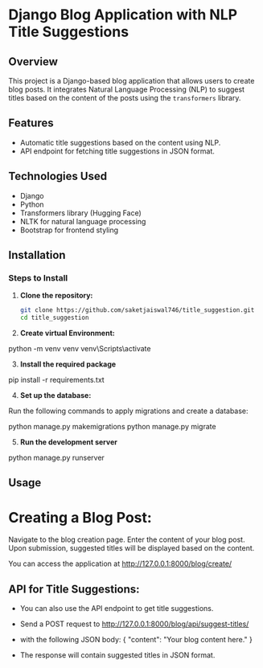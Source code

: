 # Django Blog Application with NLP Title Suggestions

## Overview

This project is a Django-based blog application that allows users to create blog posts. It integrates Natural Language Processing (NLP) to suggest titles based on the content of the posts using the `transformers` library.

## Features
- Automatic title suggestions based on the content using NLP.
- API endpoint for fetching title suggestions in JSON format.

## Technologies Used

- Django
- Python
- Transformers library (Hugging Face)
- NLTK for natural language processing
- Bootstrap for frontend styling

## Installation

### Steps to Install

1. **Clone the repository:**

   ```bash
   git clone https://github.com/saketjaiswal746/title_suggestion.git
   cd title_suggestion

2. **Create virtual Environment:**

python -m venv venv
venv\Scripts\activate

3. **Install the required package**

pip install -r requirements.txt

4. **Set up the database:**

Run the following commands to apply migrations and create a database:

python manage.py makemigrations
python manage.py migrate

5. **Run the development server**

python manage.py runserver


## Usage

 # Creating a Blog Post:

Navigate to the blog creation page.
Enter the content of your blog post.
Upon submission, suggested titles will be displayed based on the content.

You can access the application at http://127.0.0.1:8000/blog/create/


## API for Title Suggestions:

- You can also use the API endpoint to get title suggestions.

- Send a POST request to http://127.0.0.1:8000/blog/api/suggest-titles/ 

- with the following JSON body:
 {
     "content": "Your blog content here."
 }
- The response will contain suggested titles in JSON format.

